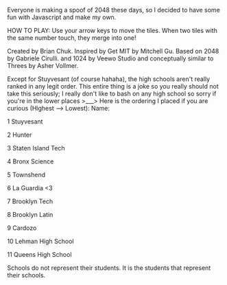 Everyone is making a spoof of 2048 these days, so I decided to have some fun with Javascript and make my own.


HOW TO PLAY: Use your arrow keys to move the tiles. When two tiles with the same number touch, they merge into one!

Created by Brian Chuk. Inspired by Get MIT by Mitchell Gu. Based on 2048 by Gabriele Cirulli. and 1024 by Veewo Studio and conceptually similar to Threes by Asher Vollmer.

Except for Stuyvesant (of course hahaha), the high schools aren't really ranked in any legit order. This entire thing is a joke so you really should not take this seriously; I really don't like to bash on any high school so sorry if you're in the lower places >___>
Here is the ordering I placed if you are curious (Highest --> Lowest):
		   Name:        

1          Stuyvesant             

2          Hunter                 

3          Staten Island Tech     

4          Bronx Science          

5          Townshend              

6          La Guardia <3          

7          Brooklyn Tech          

8          Brooklyn Latin        

9          Cardozo                

10         Lehman High School     

11         Queens High School   







Schools do not represent their students. It is the students that represent their schools.